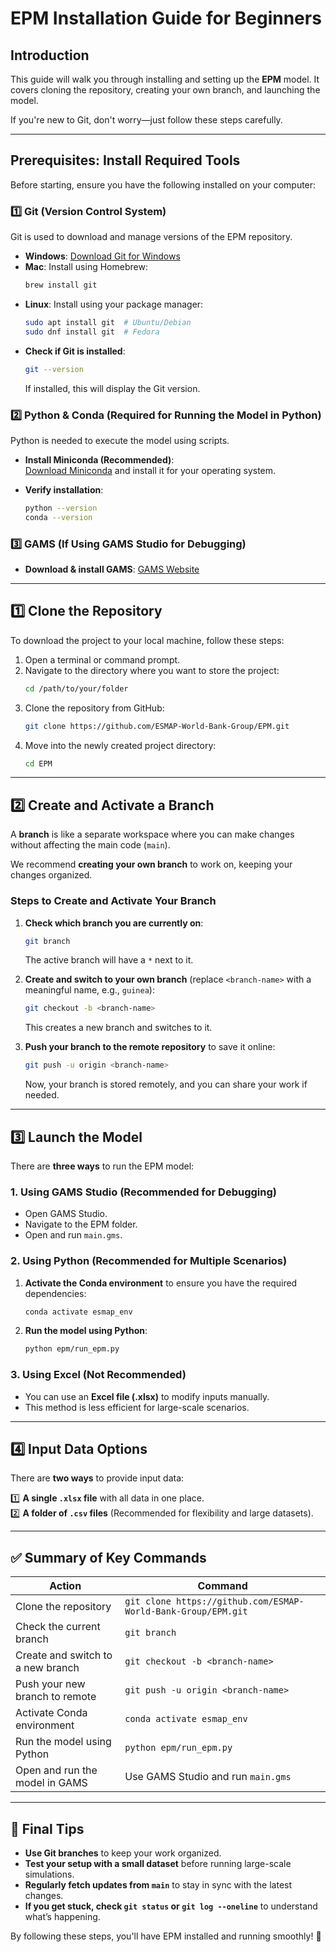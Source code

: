 # EPM Installation Guide for Beginners  

## Introduction  

This guide will walk you through installing and setting up the **EPM** model. It covers cloning the repository, creating your own branch, and launching the model.  

If you're new to Git, don't worry—just follow these steps carefully.  

---

## Prerequisites: Install Required Tools  

Before starting, ensure you have the following installed on your computer:  

### 1️⃣ **Git (Version Control System)**  
Git is used to download and manage versions of the EPM repository.  

- **Windows**: [Download Git for Windows](https://git-scm.com/download/win)  
- **Mac**: Install using Homebrew:  
  ```sh
  brew install git
  ```
- **Linux**: Install using your package manager:  
  ```sh
  sudo apt install git  # Ubuntu/Debian
  sudo dnf install git  # Fedora
  ```
- **Check if Git is installed**:  
  ```sh
  git --version
  ```
  If installed, this will display the Git version.

### 2️⃣ **Python & Conda (Required for Running the Model in Python)**  
Python is needed to execute the model using scripts.  

- **Install Miniconda (Recommended)**:  
  [Download Miniconda](https://docs.conda.io/en/latest/miniconda.html) and install it for your operating system.  

- **Verify installation**:  
  ```sh
  python --version
  conda --version
  ```

### 3️⃣ **GAMS (If Using GAMS Studio for Debugging)**  
- **Download & install GAMS**: [GAMS Website](https://www.gams.com/download/)  

---

## 1️⃣ Clone the Repository  

To download the project to your local machine, follow these steps:  

1. Open a terminal or command prompt.  
2. Navigate to the directory where you want to store the project:  
   ```sh
   cd /path/to/your/folder
   ```
3. Clone the repository from GitHub:  
   ```sh
   git clone https://github.com/ESMAP-World-Bank-Group/EPM.git
   ```
4. Move into the newly created project directory:  
   ```sh
   cd EPM
   ```

---

## 2️⃣ Create and Activate a Branch  

A **branch** is like a separate workspace where you can make changes without affecting the main code (`main`).  

We recommend **creating your own branch** to work on, keeping your changes organized.  

### **Steps to Create and Activate Your Branch**  

1. **Check which branch you are currently on**:  
   ```sh
   git branch
   ```
   The active branch will have a `*` next to it.

2. **Create and switch to your own branch** (replace `<branch-name>` with a meaningful name, e.g., `guinea`):  
   ```sh
   git checkout -b <branch-name>
   ```
   This creates a new branch and switches to it.

3. **Push your branch to the remote repository** to save it online:  
   ```sh
   git push -u origin <branch-name>
   ```
   Now, your branch is stored remotely, and you can share your work if needed.

---

## 3️⃣ Launch the Model  

There are **three ways** to run the EPM model:  

### **1. Using GAMS Studio (Recommended for Debugging)**  
- Open GAMS Studio.  
- Navigate to the EPM folder.  
- Open and run `main.gms`.  

### **2. Using Python (Recommended for Multiple Scenarios)**  
1. **Activate the Conda environment** to ensure you have the required dependencies:  
   ```sh
   conda activate esmap_env
   ```
2. **Run the model using Python**:  
   ```sh
   python epm/run_epm.py
   ```

### **3. Using Excel (Not Recommended)**  
- You can use an **Excel file (.xlsx)** to modify inputs manually.  
- This method is less efficient for large-scale scenarios.  

---

## 4️⃣ Input Data Options  

There are **two ways** to provide input data:  

1️⃣ **A single `.xlsx` file** with all data in one place.  
2️⃣ **A folder of `.csv` files** (Recommended for flexibility and large datasets).  

---

## ✅ Summary of Key Commands  

| **Action** | **Command** |
|------------|------------|
| Clone the repository | `git clone https://github.com/ESMAP-World-Bank-Group/EPM.git` |
| Check the current branch | `git branch` |
| Create and switch to a new branch | `git checkout -b <branch-name>` |
| Push your new branch to remote | `git push -u origin <branch-name>` |
| Activate Conda environment | `conda activate esmap_env` |
| Run the model using Python | `python epm/run_epm.py` |
| Open and run the model in GAMS | Use GAMS Studio and run `main.gms` |

---

## 🎯 Final Tips  

- **Use Git branches** to keep your work organized.  
- **Test your setup with a small dataset** before running large-scale simulations.  
- **Regularly fetch updates from `main`** to stay in sync with the latest changes.  
- **If you get stuck, check `git status` or `git log --oneline`** to understand what’s happening.  

By following these steps, you'll have EPM installed and running smoothly! 🚀  